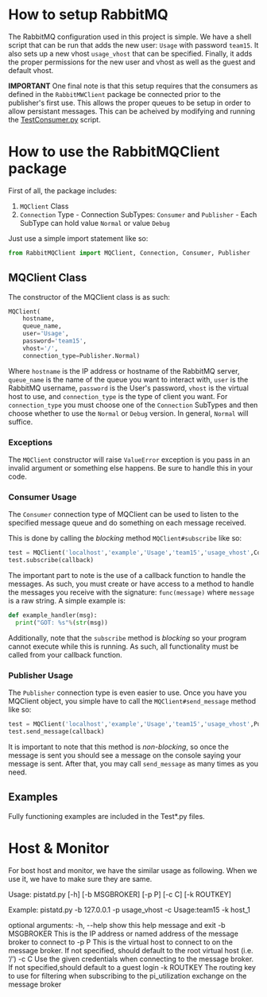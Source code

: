 # How to setup RabbitMQ
The RabbitMQ configuration used in this project is simple. We have a shell script that can be run that adds the new user: `Usage` with password `team15`. It also sets up a new vhost `usage_vhost` that can be specified. Finally, it adds the proper permissions for the new user and vhost as well as the guest and default vhost.

**IMPORTANT**
One final note is that this setup requires that the consumers as defined in the `RabbitMWClient` package be connected prior to the publisher's first use. This allows the proper queues to be setup in order to allow persistant messages. This can be acheived by modifying and running the [TestConsumer.py](TestConsumer.py) script.

# How to use the RabbitMQClient package

First of all, the package includes:
  1. `MQClient` Class
  2. `Connection` Type
    - Connection SubTypes: `Consumer` and `Publisher`
    - Each SubType can hold value `Normal` or value `Debug`
  
Just use a simple import statement like so:
  ```python
  from RabbitMQClient import MQClient, Connection, Consumer, Publisher
  ```
## MQClient Class
The constructor of the MQClient class is as such:
  ```python
  MQClient(
      hostname,
      queue_name,
	  user='Usage',
      password='team15',
      vhost='/',
      connection_type=Publisher.Normal)
  ``` 
Where `hostname` is the IP address or hostname of the RabbitMQ server, `queue_name` is the name of the queue you want to interact with, `user` is the RabbitMQ username, `password` is the User's password, `vhost` is the virtual host to use, and `connection_type` is the type of client you want.
For `connection_type` you must choose one of the `Connection` SubTypes and then choose whether to use the `Normal` or `Debug` version. In general, `Normal` will suffice.

### Exceptions
The  `MQClient` constructor will raise `ValueError` exception is you pass in an invalid argument or something else happens. Be sure to handle this in your code.

### Consumer Usage
The `Consumer` connection type of MQClient can be used to listen to the specified message queue and do something on each message received.

This is done by calling the *blocking* method `MQClient#subscribe` like so:
  ```python
  test = MQClient('localhost','example','Usage','team15','usage_vhost',Consumer.Normal)
  test.subscribe(callback)
  ```
The important part to note is the use of a callback function to handle the messages. As such, you must create or have access to a method to handle the messages you receive with the signature: `func(message)` where `message` is a raw string. A simple example is:
  ```python
  def example_handler(msg):
    print("GOT: %s"%(str(msg))
  ```
Additionally, note that the `subscribe` method is *blocking* so your program cannot execute while this is running. As such, all functionality must be called from your callback function.
  
### Publisher Usage
The `Publisher` connection type is even easier to use. Once you have you MQClient object, you simple have to call the `MQClient#send_message` method like so:
  ```python
  test = MQClient('localhost','example','Usage','team15','usage_vhost',Publisher.Normal)
  test.send_message(callback)
  ```
It is important to note that this method is *non-blocking*, so once the message is sent you should see a message on the console saying your message is sent. After that, you may call `send_message` as many times as you need.

## Examples
Fully functioning examples are included in the Test\*.py files.

# Host & Monitor

For bost host and monitor, we have the similar usage as following. When we use it, we have to make sure they are same.

Usage: pistatd.py [-h] [-b MSGBROKER] [-p P] [-c C] [-k ROUTKEY]

Example: pistatd.py -b 127.0.0.1 -p usage_vhost -c Usage:team15 -k host_1

optional arguments:
  -h, --help    show this help message and exit
  -b MSGBROKER  This is the IP address or named address of the message broker
                to connect to
   -p P         This is the virtual host to connect to on the message broker.
                If not specified, should default to the root virtual host
                (i.e. ‘/’)
   -c C         Use the given credentials when connecting to the message
                broker. If not specified,should default to a guest login
   -k ROUTKEY   The routing key to use for filtering when subscribing to the
                pi_utilization exchange on the message broker



